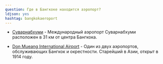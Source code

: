 ```yaml
---
question: Где в Бангкоке находится аэропорт?
ldjson: yes
hashtag: bangkokaeroport
---
```


* [Суварнабхуми](https://maps.app.goo.gl/NomDU6VHTVFQxqcW8)  - Международный аэропорт Суварнабхуми расположен в 31 км от центра Бангкока.

* [Don Mueang International Airport](https://maps.app.goo.gl/JEBGVvUyu67HYxrV9)  - Один из двух аэропортов, обслуживающих Бангкок и окрестности. Старейший в Азии, открыт в 1914 году.
